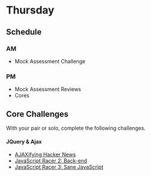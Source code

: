 # Thursday

## Schedule

### AM
- Mock Assessment Challenge

### PM
- Mock Assessment Reviews
- Cores

## Core Challenges
With your pair or solo, complete the following challenges.

#### JQuery & Ajax
- [AJAXifying Hacker News](../../../../ajaxifying-hacker-news-challenge)
- [JavaScript Racer 2: Back-end](../../../javascript-racer-2-back-end-challenge)
- [JavaScript Racer 3: Sane JavaScript](../../../../javascript-racer-3-sane-javascript-challenge)
